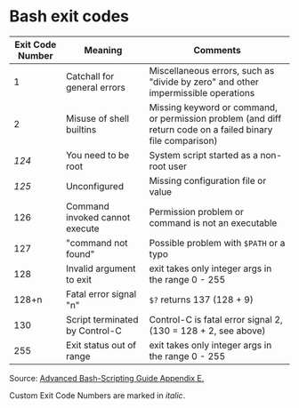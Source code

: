 # Bash exit codes

| Exit Code Number | Meaning            | Comments |
| ---------------- | ------------------ | -------- |
| 1     | Catchall for general errors   | Miscellaneous errors, such as "divide by zero" and other impermissible operations |
| 2     | Misuse of shell builtins      | Missing keyword or command, or permission problem (and diff return code on a failed binary file comparison) |
| *124* | You need to be root           | System script started as a non-root user |
| *125* | Unconfigured                  | Missing configuration file or value |
| 126   | Command invoked cannot execute| Permission problem or command is not an executable |
| 127   | "command not found"           | Possible problem with `$PATH` or a typo |
| 128   | Invalid argument to exit      | exit takes only integer args in the range 0 - 255 |
| 128+n | Fatal error signal "n"        | `$?` returns 137 (128 + 9) |
| 130   | Script terminated by Control-C| Control-C is fatal error signal 2, (130 = 128 + 2, see above) |
| 255   | Exit status out of range      | exit takes only integer args in the range 0 - 255 |

Source: [Advanced Bash-Scripting Guide Appendix E.](https://www.tldp.org/LDP/abs/html/exitcodes.html)

Custom Exit Code Numbers are marked in *italic*.

